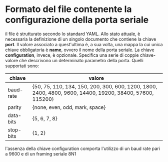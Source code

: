 # Formato del file contenente la configurazione della porta seriale

il file è strutturato secondo lo standard YAML. Allo stato attuale, è necessaria la definizione
di un singolo documento che contiene la chiave **port**. Il valore associato a quest'ultima è,
a sua volta, una mappa la cui unica chiave obbligatoria è **name**, ovvero il nome della porta
seriale. La chiave **configuration**, invece, è opzionale. Specifica una serie di coppie
chiave-valore che descrivono un determinato parametro della porta. Quelli supportati sono:

| chiave | valore |
| --- | --- |
| baud-rate | {50, 75, 110, 134, 150, 200, 300, 600, 1200, 1800, 2400, 4800, 9600, 14400, 19200, 38400, 57600, 115200} |
| parity | {none, even, odd, mark, space} |
| data-bits | {5, 6, 7, 8} |
| stop-bits | {1, 2} |

l'assenza della chiave configuration comporta l'utilizzo di un baud rate pari a 9600 e di un framing seriale 8N1
